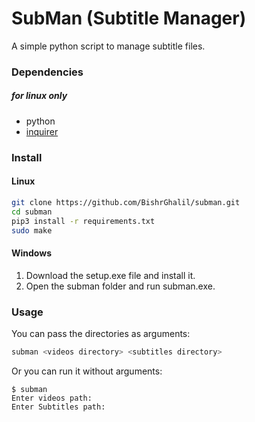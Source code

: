 # SubMan (Subtitle Manager)
A simple python script to manage subtitle files.
### Dependencies
##### for linux only
* python
* [inquirer](https://pypi.org/project/python-inquirer/)
### Install
#### Linux
```bash
git clone https://github.com/BishrGhalil/subman.git
cd subman
pip3 install -r requirements.txt
sudo make
```
#### Windows
1. Download the setup.exe file and install it.
2. Open the subman folder and run subman.exe.
### Usage
You can pass the directories as arguments:
```bash
subman <videos directory> <subtitles directory>
```
Or you can run it without arguments:
```
$ subman
Enter videos path:
Enter Subtitles path:
```
